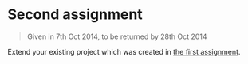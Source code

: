 # Second assignment

> Given in 7th Oct 2014, to be returned by 28th Oct 2014

Extend your existing project which was created in [the first assignment](2014-09-16.md).

